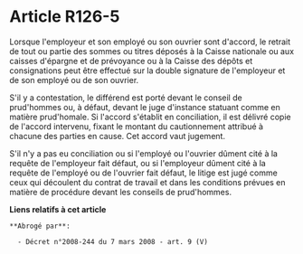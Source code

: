 # Article R126-5

Lorsque l'employeur et son employé ou son ouvrier sont d'accord, le retrait de tout ou partie des sommes ou titres déposés à
la Caisse nationale ou aux caisses d'épargne et de prévoyance ou à la Caisse des dépôts et consignations peut être effectué
sur la double signature de l'employeur et de son employé ou de son ouvrier.

S'il y a contestation, le différend est porté devant le conseil de prud'hommes ou, à défaut, devant le juge d'instance
statuant comme en matière prud'homale. Si l'accord s'établit en conciliation, il est délivré copie de l'accord intervenu,
fixant le montant du cautionnement attribué à chacune des parties en cause. Cet accord vaut jugement.

S'il n'y a pas eu conciliation ou si l'employé ou l'ouvrier dûment cité à la requête de l'employeur fait défaut, ou si
l'employeur dûment cité à la requête de l'employé ou de l'ouvrier fait défaut, le litige est jugé comme ceux qui découlent du
contrat de travail et dans les conditions prévues en matière de procédure devant les conseils de prud'hommes.

**Liens relatifs à cet article**

	**Abrogé par**:

	  - Décret n°2008-244 du 7 mars 2008 - art. 9 (V)
